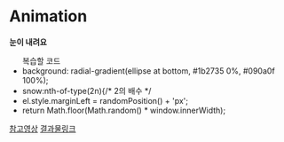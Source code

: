 <h1>Animation</h1>
<strong>눈이 내려요</strong>

<ul>
  복습할 코드
  <li>background: radial-gradient(ellipse at bottom, #1b2735 0%, #090a0f 100%);</li>
  <li>snow:nth-of-type(2n){/* 2의 배수 */</li>
  <li>el.style.marginLeft = randomPosition() + 'px';</li>
  <li>return Math.floor(Math.random() * window.innerWidth);</li>
</ul>

[참고영상](https://www.youtube.com/watch?v=jmDace5VPDM&list=PL-eeIUD86IjSyxTbGT7wY3Hie_HA5bKvg&index=10)
[결과물링크](https://snow-animation.aeuj.repl.co)
  

